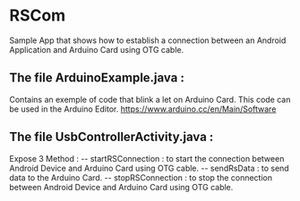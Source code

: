 # RSCom
Sample App that shows how to establish a connection between an Android Application and Arduino Card using OTG cable.

## The file ArduinoExample.java :
Contains an exemple of code that blink a let on Arduino Card. This code can be used in the Arduino Editor.
https://www.arduino.cc/en/Main/Software

## The file UsbControllerActivity.java :
Expose 3 Method :
-- startRSConnection : to start the connection between Android Device and Arduino Card using OTG cable.
-- sendRsData : to send data to the Arduino Card.
-- stopRSConnection : to stop the connection between Android Device and Arduino Card using OTG cable.
